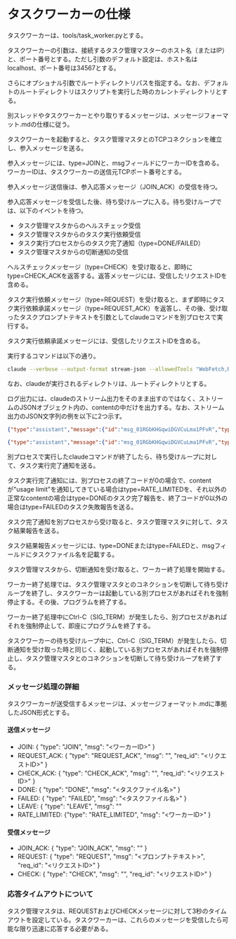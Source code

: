 # タスクワーカーの仕様

タスクワーカーは、tools/task_worker.pyとする。

タスクワーカーの引数は、接続するタスク管理マスターのホスト名（またはIP）と、ポート番号とする。ただし引数のデフォルト設定は、ホスト名はlocalhost、ポート番号は34567とする。

さらにオプショナル引数でルートディレクトリパスを指定する。なお、デフォルトのルートディレクトリはスクリプトを実行した時のカレントディレクトリとする。



別スレッドやタスクワーカーとやり取りするメッセージは、メッセージフォーマット.mdの仕様に従う。

タスクワーカーを起動すると、タスク管理マスタとのTCPコネクションを確立し、参入メッセージを送る。

参入メッセージには、type=JOINと、msgフィールドにワーカーIDを含める。ワーカーIDは、タスクワーカーの送信元TCPポート番号とする。

参入メッセージ送信後は、参入応答メッセージ（JOIN_ACK）の受信を待つ。

参入応答メッセージを受信した後、待ち受けループに入る。待ち受けループでは、以下のイベントを待つ。

* タスク管理マスタからのヘルスチェック受信
* タスク管理マスタからのタスク実行依頼受信
* タスク実行プロセスからのタスク完了通知（type=DONE/FAILED）
* タスク管理マスタからの切断通知の受信



ヘルスチェックメッセージ（type=CHECK）を受け取ると、即時にtype=CHECK_ACKを返答する。返答メッセージには、受信したリクエストIDを含める。

タスク実行依頼メッセージ（type=REQUEST）を受け取ると、まず即時にタスク実行依頼承諾メッセージ（type=REQUEST_ACK）を返答し、その後、受け取ったタスクプロンプトテキストを引数としてclaudeコマンドを別プロセスで実行する。

タスク実行依頼承諾メッセージには、受信したリクエストIDを含める。

実行するコマンドは以下の通り。

```bash
claude --verbose --output-format stream-json --allowedTools "WebFetch,Read,Write,Bash" -p <プロンプトテキスト>
```

なお、claudeが実行されるディレクトリは、ルートディレクトリとする。

ログ出力には、claudeのストリーム出力をそのまま出すのではなく、ストリームのJSONオブジェクト内の、contentの中だけを出力する。なお、ストリーム出力のJSON文字列の例を以下に2つ示す。

```json
{"type":"assistant","message":{"id":"msg_01RGbKHGqwiDGVCuLma1PFvR","type":"message","role":"assistant","model":"claude-sonnet-4-20250514","content":[{"type":"tool_use","id":"toolu_01R3EoMLA52Cr4eYBia2HBLS","name":"TodoWrite","input":{"todos":[{"id":"task_1","content":"作業ディレクトリ(/work)に移動し、results/ディレクトリの存在確認・作成","status":"pending","priority":"high"},{"id":"task_2","content":"https://matchsupport.zettant.com のページにアクセスしてコンテンツを取得","status":"pending","priority":"high"},{"id":"task_3","content":"取得したコンテンツを要約してマークダウン形式でファイル出力","status":"pending","priority":"high"}]}}],"stop_reason":null,"stop_sequence":null,"usage":{"input_tokens":4,"cache_creation_input_tokens":14226,"cache_read_input_tokens":0,"output_tokens":2,"service_tier":"standard"}},"parent_tool_use_id":null,"session_id":"6119c970-bad7-492d-90b7-f02fae663c09"}
```

```json
{"type":"assistant","message":{"id":"msg_01RGbKHGqwiDGVCuLma1PFvR","type":"message","role":"assistant","model":"claude-sonnet-4-20250514","content":[{"type":"text","text":"承知いたしました。URLリストから担当のURLにアクセスして、ページの要約をresults/ディレクトリにマークダウン形式で出力する作業を実行いたします。\n\nまず、作業を整理するためにTodoリストを作成します。"}],"stop_reason":null,"stop_sequence":null,"usage":{"input_tokens":4,"cache_creation_input_tokens":14226,"cache_read_input_tokens":0,"output_tokens":2,"service_tier":"standard"}},"parent_tool_use_id":null,"session_id":"6119c970-bad7-492d-90b7-f02fae663c09"}
```



別プロセスで実行したclaudeコマンドが終了したら、待ち受けループに対して、タスク実行完了通知を送る。

タスク実行完了通知には、別プロセスの終了コードが0の場合で、contentが"usage limit"を通知してきている場合はtype=RATE_LIMITEDを、それ以外の正常なcontentの場合はtype=DONEのタスク完了報告を、終了コードが0以外の場合はtype=FAILEDのタスク失敗報告を送る。



タスク完了通知を別プロセスから受け取ると、タスク管理マスタに対して、タスク結果報告を送る。

タスク結果報告メッセージには、type=DONEまたはtype=FAILEDと、msgフィールドにタスクファイル名を記載する。



タスク管理マスタから、切断通知を受け取ると、ワーカー終了処理を開始する。

ワーカー終了処理では、タスク管理マスタとのコネクションを切断して待ち受けループを終了し、タスクワーカーは起動している別プロセスがあればそれを強制停止する。その後、プログラムを終了する。

ワーカー終了処理中にCtrl-C（SIG_TERM）が発生したら、別プロセスがあればそれを強制停止して、即座にプログラムを終了する。



タスクワーカーの待ち受けループ中に、Ctrl-C（SIG_TERM）が発生したら、切断通知を受け取った時と同じく、起動している別プロセスがあればそれを強制停止し、タスク管理マスタとのコネクションを切断して待ち受けループを終了する。


### メッセージ処理の詳細

タスクワーカーが送受信するメッセージは、メッセージフォーマット.mdに準拠したJSON形式とする。

#### 送信メッセージ
- JOIN: { "type": "JOIN", "msg": "<ワーカーID>" }
- REQUEST_ACK: { "type": "REQUEST_ACK", "msg": "", "req_id": "<リクエストID>" }
- CHECK_ACK: { "type": "CHECK_ACK", "msg": "", "req_id": "<リクエストID>" }
- DONE: { "type": "DONE", "msg": "<タスクファイル名>" }
- FAILED: { "type": "FAILED", "msg": "<タスクファイル名>" }
- LEAVE: { "type": "LEAVE", "msg": "" 
- RATE_LIMITED: {"type": "RATE_LIMITED", "msg": "<ワーカーID>" }

#### 受信メッセージ
- JOIN_ACK: { "type": "JOIN_ACK", "msg": "" }
- REQUEST: { "type": "REQUEST", "msg": "<プロンプトテキスト>", "req_id": "<リクエストID>" }
- CHECK: { "type": "CHECK", "msg": "", "req_id": "<リクエストID>" }

### 応答タイムアウトについて

タスク管理マスタは、REQUESTおよびCHECKメッセージに対して3秒のタイムアウトを設定している。タスクワーカーは、これらのメッセージを受信したら可能な限り迅速に応答する必要がある。

